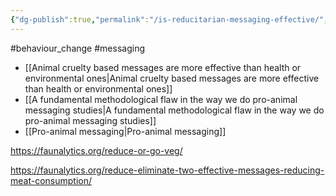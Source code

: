 ```yaml
---
{"dg-publish":true,"permalink":"/is-reducitarian-messaging-effective/","tags":["#behaviour_change","#messaging"],"created":"2025-10-23T17:42:41.379+01:00","updated":"2025-10-23T18:06:08.594+01:00"}
---
```


#behaviour_change #messaging 

- [[Animal cruelty based messages are more effective than health or environmental ones\|Animal cruelty based messages are more effective than health or environmental ones]]
- [[A fundamental methodological flaw in the way we do pro-animal messaging studies\|A fundamental methodological flaw in the way we do pro-animal messaging studies]]
- [[Pro-animal messaging\|Pro-animal messaging]] 

https://faunalytics.org/reduce-or-go-veg/ 

https://faunalytics.org/reduce-eliminate-two-effective-messages-reducing-meat-consumption/